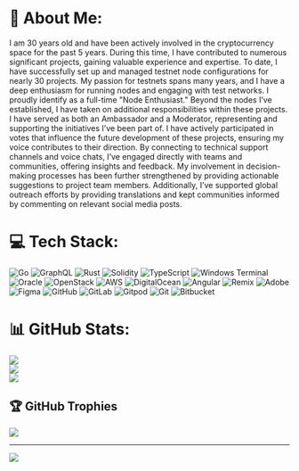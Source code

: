 # 💫 About Me:
I am 30 years old and have been actively involved in the cryptocurrency space for the past 5 years. During this time, I have contributed to numerous significant projects, gaining valuable experience and expertise. To date, I have successfully set up and managed testnet node configurations for nearly 30 projects. My passion for testnets spans many years, and I have a deep enthusiasm for running nodes and engaging with test networks. I proudly identify as a full-time "Node Enthusiast."
Beyond the nodes I’ve established, I have taken on additional responsibilities within these projects. I have served as both an Ambassador and a Moderator, representing and supporting the initiatives I’ve been part of. I have actively participated in votes that influence the future development of these projects, ensuring my voice contributes to their direction. By connecting to technical support channels and voice chats, I’ve engaged directly with teams and communities, offering insights and feedback. My involvement in decision-making processes has been further strengthened by providing actionable suggestions to project team members. Additionally, I’ve supported global outreach efforts by providing translations and kept communities informed by commenting on relevant social media posts.


# 💻 Tech Stack:
![Go](https://img.shields.io/badge/go-%2300ADD8.svg?style=for-the-badge&logo=go&logoColor=white) ![GraphQL](https://img.shields.io/badge/-GraphQL-E10098?style=for-the-badge&logo=graphql&logoColor=white) ![Rust](https://img.shields.io/badge/rust-%23000000.svg?style=for-the-badge&logo=rust&logoColor=white) ![Solidity](https://img.shields.io/badge/Solidity-%23363636.svg?style=for-the-badge&logo=solidity&logoColor=white) ![TypeScript](https://img.shields.io/badge/typescript-%23007ACC.svg?style=for-the-badge&logo=typescript&logoColor=white) ![Windows Terminal](https://img.shields.io/badge/Windows%20Terminal-%234D4D4D.svg?style=for-the-badge&logo=windows-terminal&logoColor=white) ![Oracle](https://img.shields.io/badge/Oracle-F80000?style=for-the-badge&logo=oracle&logoColor=white) ![OpenStack](https://img.shields.io/badge/Openstack-%23f01742.svg?style=for-the-badge&logo=openstack&logoColor=white) ![AWS](https://img.shields.io/badge/AWS-%23FF9900.svg?style=for-the-badge&logo=amazon-aws&logoColor=white) ![DigitalOcean](https://img.shields.io/badge/DigitalOcean-%230167ff.svg?style=for-the-badge&logo=digitalOcean&logoColor=white) ![Angular](https://img.shields.io/badge/angular-%23DD0031.svg?style=for-the-badge&logo=angular&logoColor=white) ![Remix](https://img.shields.io/badge/remix-%23000.svg?style=for-the-badge&logo=remix&logoColor=white) ![Adobe](https://img.shields.io/badge/adobe-%23FF0000.svg?style=for-the-badge&logo=adobe&logoColor=white) ![Figma](https://img.shields.io/badge/figma-%23F24E1E.svg?style=for-the-badge&logo=figma&logoColor=white) ![GitHub](https://img.shields.io/badge/github-%23121011.svg?style=for-the-badge&logo=github&logoColor=white) ![GitLab](https://img.shields.io/badge/gitlab-%23181717.svg?style=for-the-badge&logo=gitlab&logoColor=white) ![Gitpod](https://img.shields.io/badge/gitpod-f06611.svg?style=for-the-badge&logo=gitpod&logoColor=white) ![Git](https://img.shields.io/badge/git-%23F05033.svg?style=for-the-badge&logo=git&logoColor=white) ![Bitbucket](https://img.shields.io/badge/bitbucket-%230047B3.svg?style=for-the-badge&logo=bitbucket&logoColor=white)
# 📊 GitHub Stats:
![](https://github-readme-stats.vercel.app/api?username=UnicorNn1&theme=dark&hide_border=false&include_all_commits=false&count_private=false)<br/>
![](https://github-readme-streak-stats.herokuapp.com/?user=UnicorNn1&theme=dark&hide_border=false)<br/>
![](https://github-readme-stats.vercel.app/api/top-langs/?username=UnicorNn1&theme=dark&hide_border=false&include_all_commits=false&count_private=false&layout=compact)

## 🏆 GitHub Trophies
![](https://github-profile-trophy.vercel.app/?username=UnicorNn1&theme=darkhub&no-frame=false&no-bg=false&margin-w=4)

---
[![](https://visitcount.itsvg.in/api?id=UnicorNn1&icon=6&color=0)](https://visitcount.itsvg.in)

<!-- Proudly created with GPRM ( https://gprm.itsvg.in ) -->
